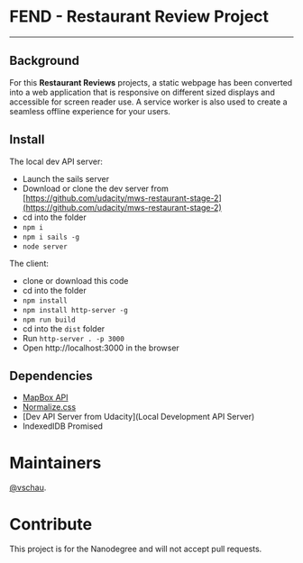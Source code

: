 # FEND - Restaurant Review Project
---

## Background

For this **Restaurant Reviews** projects, a static webpage has been converted into a web application that is responsive on different sized displays and accessible for screen reader use. A service worker is also used to create a seamless offline experience for your users.

## Install
The local dev API server:
- Launch the sails server
- Download or clone the dev server from [https://github.com/udacity/mws-restaurant-stage-2](https://github.com/udacity/mws-restaurant-stage-2)
- cd into the folder
- `npm i`
- `npm i sails -g`
- `node server`

The client:
- clone or download this code
- cd into the folder
- `npm install`
- `npm install http-server -g`
- `npm run build`
- cd into the `dist` folder
- Run `http-server . -p 3000`
- Open http://localhost:3000 in the browser

## Dependencies
- [MapBox API](https://www.mapbox.com/install/)
- [Normalize.css](https://cdnjs.com/libraries/normalize)
- [Dev API Server from Udacity](Local Development API Server)
- IndexedIDB Promised

# Maintainers
[@vschau](https://github.com/vschau).

# Contribute
This project is for the Nanodegree and will not accept pull requests.
